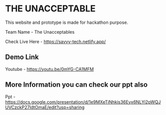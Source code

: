# THE UNACCEPTABLE

This website and prototype is made for hackathon purpose.

Team Name - The Unacceptables

Check Live Here - https://savvy-tech.netlify.app/

## Demo Link

Youtube - https://youtu.be/0mYG-CA1MFM

## More Information you can check our ppt also

Ppt - https://docs.google.com/presentation/d/1e9MXeTiNhkis36Eyx6NLYi2pWQJUVCzckP27ldtOmaE/edit?usp=sharing
